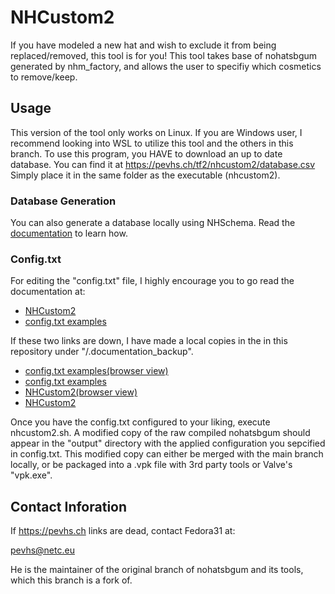 # NHCustom2
If you have modeled a new hat and wish to exclude it from being replaced/removed, this tool is for you!
This tool takes base of nohatsbgum generated by nhm_factory, and allows the user to specifiy which cosmetics to remove/keep.

## Usage
This version of the tool only works on Linux. If you are Windows user, I recommend looking into WSL to utilize this tool and the others in this branch.
To use this program, you HAVE to download an up to date database. You can find it at https://pevhs.ch/tf2/nhcustom2/database.csv
Simply place it in the same folder as the executable (nhcustom2).

### Database Generation
You can also generate a database locally using NHSchema. Read the [documentation](/.documentation_backup/NHSchema_README.md) to learn how.

### Config.txt
For editing the "config.txt" file, I highly encourage you to go read the documentation at:
- [NHCustom2](https://pevhs.ch/tf2/nhcustom2)
- [config.txt examples](https://pevhs.ch/tf2/nhcustom2/config_example)

If these two links are down, I have made a local copies in the in this repository under "/.documentation_backup".
- [config.txt examples(browser view)](https://html-preview.github.io/?url=https://github.com/Voids29/oldschool-pack-fix-2025/blob/no-hats-addon/nhcustom2/.documentation_backup/config_example.txt.html)
- [config.txt examples](/.documentation_backup/config_example.txt.html)
- [NHCustom2(browser view)](https://html-preview.github.io/?url=https://github.com/Voids29/oldschool-pack-fix-2025/blob/no-hats-addon/nhcustom2/.documentation_backup/nhcustom2.html)
- [NHCustom2](/.documentation_backup/nhcustom2.html)

Once you have the config.txt configured to your liking, execute nhcustom2.sh. A modified copy of the raw compiled nohatsbgum should appear in the "output" directory with the applied configuration you sepcified in config.txt.
This modified copy can either be merged with the main branch locally, or be packaged into a .vpk file with 3rd party tools or Valve's "vpk.exe".


## Contact Inforation
If https://pevhs.ch links are dead, contact Fedora31 at:

pevhs@netc.eu

He is the maintainer of the original branch of nohatsbgum and its tools, which this branch is a fork of.